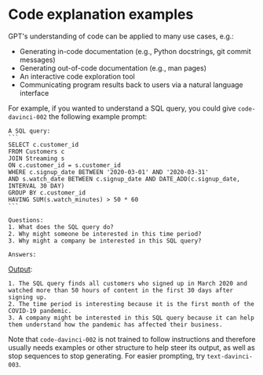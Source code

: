 # Code explanation examples

GPT's understanding of code can be applied to many use cases, e.g.:

* Generating in-code documentation (e.g., Python docstrings, git commit messages)
* Generating out-of-code documentation (e.g., man pages)
* An interactive code exploration tool
* Communicating program results back to users via a natural language interface

For example, if you wanted to understand a SQL query, you could give `code-davinci-002` the following example prompt:

````text
A SQL query:
```
SELECT c.customer_id
FROM Customers c
JOIN Streaming s
ON c.customer_id = s.customer_id
WHERE c.signup_date BETWEEN '2020-03-01' AND '2020-03-31'
AND s.watch_date BETWEEN c.signup_date AND DATE_ADD(c.signup_date, INTERVAL 30 DAY)
GROUP BY c.customer_id
HAVING SUM(s.watch_minutes) > 50 * 60
```

Questions:
1. What does the SQL query do?
2. Why might someone be interested in this time period?
3. Why might a company be interested in this SQL query?

Answers:
````

[Output]((https://beta.openai.com/playground/p/Sv1VQKbJV1TZKmiTK9r6nlj3)):

```text
1. The SQL query finds all customers who signed up in March 2020 and watched more than 50 hours of content in the first 30 days after signing up.
2. The time period is interesting because it is the first month of the COVID-19 pandemic.
3. A company might be interested in this SQL query because it can help them understand how the pandemic has affected their business.
```

Note that `code-davinci-002` is not trained to follow instructions and therefore usually needs examples or other structure to help steer its output, as well as stop sequences to stop generating. For easier prompting, try `text-davinci-003`.